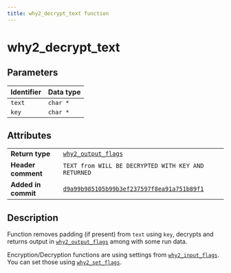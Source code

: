 ```yaml
---
title: why2_decrypt_text function
---
```


<!--
This is part of WHY2
Copyright (C) 2022 Václav Šmejkal

This program is free software: you can redistribute it and/or modify
it under the terms of the GNU General Public License as published by
the Free Software Foundation, either version 3 of the License, or
(at your option) any later version.

This program is distributed in the hope that it will be useful,
but WITHOUT ANY WARRANTY; without even the implied warranty of
MERCHANTABILITY or FITNESS FOR A PARTICULAR PURPOSE.  See the
GNU General Public License for more details.

You should have received a copy of the GNU General Public License
along with this program.  If not, see <https://www.gnu.org/licenses/>.
-->

# why2_decrypt_text

## Parameters

| Identifier | Data type |
| ---------- | --------- |
| `text`     | `char *`  |
| `key`      | `char *`  |

## Attributes

|                     |                                                                       |
| ------------------  | --------------------------------------------------------------------- |
| **Return type**     | [`why2_output_flags`](../../../../types/core/flags/why2_output_flags) |
| **Header comment**  | `TEXT from WILL BE DECRYPTED WITH KEY AND RETURNED`                   |
| **Added in commit** | [`d9a99b985105b99b3ef237597f8ea91a751b89f1`](https://github.com/ENGO150/WHY2/commit/d9a99b985105b99b3ef237597f8ea91a751b89f1) |

## Description

Function removes padding (if present) from `text` using `key`, decrypts and returns output in [`why2_output_flags`](../../../../types/core/flags/why2_output_flags) among with some run data.

Encryption/Decryption functions are using settings from [`why2_input_flags`](../../../../types/core/flags/why2_input_flags). You can set those using [`why2_set_flags`](../../../../functions/core/flags/why2_set_flags).